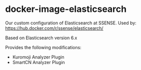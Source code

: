 # docker-image-elasticsearch
Our custom configuration of Elasticsearch at SSENSE.
Used by: https://hub.docker.com/r/ssense/elasticsearch/

Based on Elasticsearch version 6.x

Provides the following modifications:

* Kuromoji Analyzer Plugin
* SmartCN Analyzer Plugin

